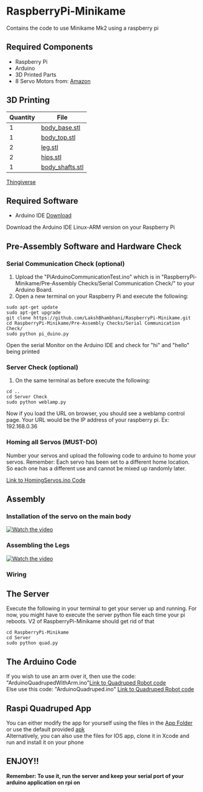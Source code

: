 # RaspberryPi-Minikame
Contains the code to use Minikame Mk2 using a raspberry pi

## Required Components

* Raspberry Pi
* Arduino
* 3D Printed Parts
* 8 Servo Motors from: [Amazon](https://www.amazon.com/Micro-Helicopter-Airplane-Remote-Control/dp/B072V529YD/ref=sr_1_1?keywords=servo+mototrs&qid=1551854557&s=gateway&sr=8-1-spell)

## 3D Printing

| Quantity      | File           
| ------------- | ----------------- 
| 1             | [body_base.stl](https://www.thingiverse.com/download:6182950)    
| 1             | [body_top.stl](https://www.thingiverse.com/download:6182951)        
| 2             | [leg.stl](https://www.thingiverse.com/download:6182953)      
| 2             | [hips.stl](https://www.thingiverse.com/download:6182954)      
| 1             | [body_shafts.stl](https://www.thingiverse.com/download:6182952)     

[Thingiverse](https://www.thingiverse.com/thing:3480616)

## Required Software

* Arduino IDE [Download](https://www.arduino.cc/en/Main/Software) 

Download the Arduino IDE Linux-ARM version on your Raspberry Pi

## Pre-Assembly Software and Hardware Check

### Serial Communication Check (optional)
1) Upload the "PiArduinoCommunicationTest.ino" which is in "RaspberryPi-Minikame/Pre-Assembly Checks/Serial Communication Check/" to your Arduino Board.
2) Open a new terminal on your Raspberry Pi and execute the following:

```
sudo apt-get update 
sudo apt-get upgrade
git clone https://github.com/LakshBhambhani/RaspberryPi-Minikame.git
cd RaspberryPi-Minikame/Pre-Assembly Checks/Serial Communication Check/
sudo python pi_duino.py
```
Open the serial Monitor on the Arduino IDE and check for "hi" and "hello" being printed

### Server Check (optional)

1) On the same terminal as before execute the following:

```
cd ..
cd Server Check
sudo python weblamp.py
```

Now if you load the URL on browser, you should see a weblamp control page. Your URL would be the IP address of your raspberry pi. Ex: 192.168.0.36

### Homing all Servos (MUST-DO)

Number your servos and upload the following code to arduino to home your servos. Remember: Each servo has been set to a different home location. So each one has a different use and cannot be mixed up randomly later.

[Link to HomingServos.ino Code](https://github.com/LakshBhambhani/RaspberryPi-Minikame/blob/master/Pre-Assembly%20Checks/Homing%20Servos/HomeAllServos/HomeAllServos.ino)

## Assembly

### Installation of the servo on the main body

[![Watch the video](https://img.youtube.com/vi/v9tS9FaurnM/maxresdefault.jpg)](https://www.youtube.com/watch?v=v9tS9FaurnM)

### Assembling the Legs

[![Watch the video](https://img.youtube.com/vi/2WhtllfKDsU/maxresdefault.jpg)](https://www.youtube.com/watch?v=2WhtllfKDsU)

### Wiring

## The Server

Execute the following in your terminal to get your server up and running. For now, you might have to execute the server python file each time your pi reboots. V2 of RaspberryPi-Minikame should get rid of that

```
cd RaspberryPi-Minikame
cd Server
sudo python quad.py
```

## The Arduino Code

If you wish to use an arm over it, then use the code: "ArduinoQuadrupedWithArm.ino"[Link to Quadruped Robot code](https://github.com/LakshBhambhani/RaspberryPi-Minikame/blob/master/ArduinoQuadruped/ArduinoQuadrupedWithArm.ino)
<br>Else use this code: "ArduinoQuadruped.ino" [Link to Quadruped Robot code](https://github.com/LakshBhambhani/RaspberryPi-Minikame/blob/master/ArduinoQuadruped/ArduinoQuadruped.ino)

## Raspi Quadruped App

You can either modify the app for yourself using the files in the [App Folder](https://github.com/LakshBhambhani/RaspberryPi-Minikame/tree/master/App/Android/RaspiQuadruped) or use the default provided [apk](https://github.com/LakshBhambhani/RaspberryPi-Minikame/blob/master/App/Android/RaspiQuadruped.apk)<br>
Alternatively, you can also use the files for IOS app, clone it in Xcode and run and install it on your phone

## ENJOY!! 
 <b> Remember: To use it, run the server and keep your serial port of your arduino application on rpi on
